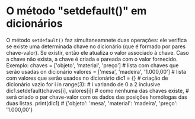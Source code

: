 # O método "setdefault()" em dicionários

O método ```setdefault()``` faz simultaneamnete duas operações:
ele verifica se existe uma determinada chave no dicionário (que é formado por pares chave-valor).
Se existir, então ele atualiza o valor associado à chave.
Caso a chave não exista, a chave é criada e pareada com o valor fornecido.
Exemplo:
chaves = ['objeto', 'material', 'preço'] # lista com chaves que serão usadas on dicionário
valores = ['mesa', 'madeira', '1.000,00'] # lista com valores que serão usados no dicionário
dic1 = {} # criação de dicionário vazio
for i in range(3): # i variando de 0 a 2 inclusive
    dic1.setdefault(chaves[i], valores[i]) # como nenhuma das chaves existe,
                                           # será criado o par chave-valor com os dados das posições homólogas das duas listas.
print(dic1) # {'objeto': 'mesa', 'material': 'madeira', 'preço': '1.000,00'}
